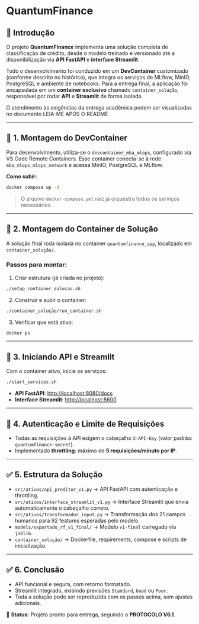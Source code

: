 # QuantumFinance

## 📌 Introdução

O projeto **QuantumFinance** implementa uma solução completa de classificação de crédito, desde o modelo treinado e versionado até a disponibilização via **API FastAPI** e **interface Streamlit**.

Todo o desenvolvimento foi conduzido em um **DevContainer** customizado (conforme descrito no histórico), que integra os serviços de MLflow, MinIO, PostgreSQL e ambiente de notebooks. Para a entrega final, a aplicação foi encapsulada em um **container exclusivo** chamado `container_solução`, responsável por rodar **API** e **Streamlit** de forma isolada.

O atendimento às exigências da entrega acadêmica podem ser visualizadas no documento LEIA-ME APÓS O README

---

## 🚀 1. Montagem do DevContainer

Para desenvolvimento, utiliza-se o `devcontainer_mba_mlops`, configurado via VS Code Remote Containers. Esse container conecta-se à rede `mba_mlops_mlops_network` e acessa MinIO, PostgreSQL e MLflow.

**Como subir:**

```bash
docker compose up -d
```

> O arquivo `docker-compose.yml` raiz já orquestra todos os serviços necessários.

---

## 🚀 2. Montagem do Container de Solução

A solução final roda isolada no container `quantumfinance_app`, localizado em `container_solução/`.

### **Passos para montar:**

1. Criar estrutura (já criada no projeto):

```bash
./setup_container_solucao.sh
```

2. Construir e subir o container:

```bash
./container_solução/run_container.sh
```

3. Verificar que está ativo:

```bash
docker ps
```

---

## 🚀 3. Iniciando API e Streamlit

Com o container ativo, inicie os serviços:

```bash
./start_services.sh
```

- **API FastAPI**: [http://localhost:8080/docs](http://localhost:8080/docs)
- **Interface Streamlit**: [http://localhost:8600](http://localhost:8600)

---

## 🔐 4. Autenticação e Limite de Requisições

- Todas as requisições à API exigem o cabeçalho `X-API-Key` (valor padrão: `quantumfinance-secret`).
- Implementado **throttling**: máximo de **5 requisições/minuto por IP**.

---

## ✅ 5. Estrutura da Solução

- `src/ativos/api_preditor_v1.py` → API FastAPI com autenticação e throttling.
- `src/ativos/interface_streamlit_v1.py` → Interface Streamlit que envia automaticamente o cabeçalho correto.
- `src/ativos/transformador_input.py` → Transformação dos 21 campos humanos para 92 features esperadas pelo modelo.
- `models/exportado_rf_v1_final/` → Modelo `v1-final` carregado via `joblib`.
- `container_solução/` → Dockerfile, requirements, compose e scripts de inicialização.

---

## ✅ 6. Conclusão

- API funcional e segura, com retorno formatado.
- Streamlit integrado, exibindo previsões `Standard`, `Good` ou `Poor`.
- Toda a solução pode ser reproduzida com os passos acima, sem ajustes adicionais.

📌 **Status:** Projeto pronto para entrega, seguindo o **PROTOCOLO V6.1**.

